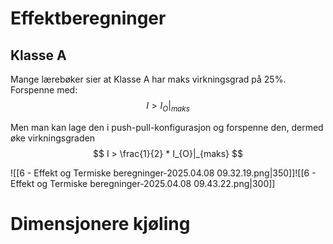 # Effektberegninger

## Klasse A
Mange lærebøker sier at Klasse A har maks virkningsgrad på 25%.
Forspenne med:
$$
I > I_{O}|_{maks}
$$



Men man kan lage den i push-pull-konfigurasjon og forspenne den, dermed øke virkningsgraden
$$
I > \frac{1}{2} * I_{O}|_{maks}
$$

![[6 - Effekt og Termiske beregninger-2025.04.08 09.32.19.png|350]]![[6 - Effekt og Termiske beregninger-2025.04.08 09.43.22.png|300]]


# Dimensjonere kjøling



